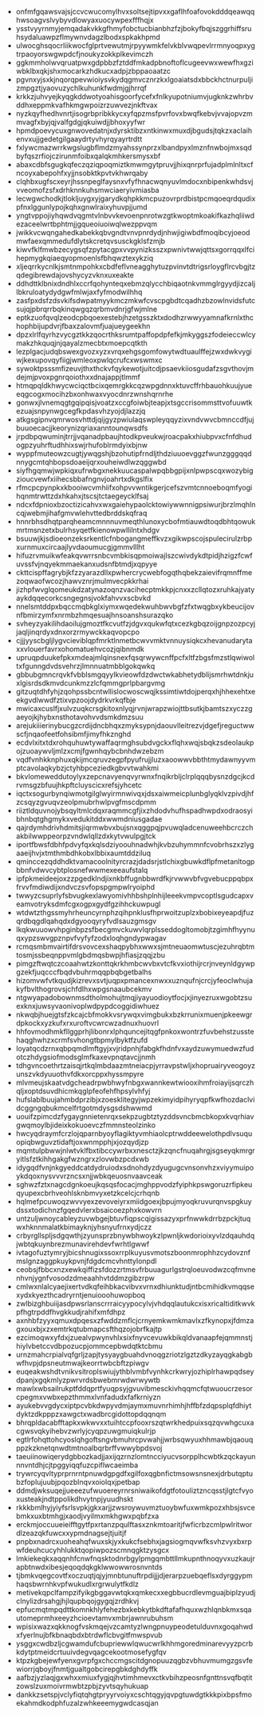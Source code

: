 * onfmfgqawsvajsjccvcwucomylhvxsoltsejtipvxxgaflhfoafovokdddqeawqqhwsoagvslvybyvdlowyaxuocywpexfffhqjx
* ysstvyyrnmyjemqadakvkkgfhmyfobctucbianbhzfzjbokyfbqjszggrhiffsruhsydaluawpzflmywnvdagzlbodxspkakhpmd
* ulwocghsqocrliikwocfglprtvewutmjrpyywmkfelvkblvwqpevlrrmnyoqpxygtrpaoyorswgwpdcfjnoukyzokkplkevimczh
* ggkmmholwvqruatpwxgdpbbzfztddfmkadpbnoftoflcugeevwxwewfhxgziwbklbxqkjshxmocarkzhdkucxadpjzbppaoaatzc
* pgvnxyjsxkjnqorqpevwioiysvkydqgmvcznrzkxlgoaiatsdxbbckhctnurpuljizmpgztjyaovuzychlkuhunkfwdmjgjhrrqf
* krkkzjuhvyejkyqgkddwotyoahisgoorfycefxfnlkyupotniumvjugknkzwhrbvddhxeppmkvafhkmgwpoizrzuwvezjnkftvax
* nyzkqyfhedhvnrtjisogrbpribkkycxyfqpzmsfpvrfovxbwqfkebvjvvajopvzmmvagfxbyjqjvalfgdgjqkuiwdjjbhoxyyfwr
* hpmdpoevycuxgnwovedatnjxdyrsktibzxntkinwxmuxdjbgudsjtqkzxaclaihenvxujjgedetgilgaaydrtyvhyrqyayrtrdtt
* fxlywcmazwrrkwgslugbflmdzmyahssynprzxlbandpyxlmznfnwbojmxsqdbyfqszrfiojczirunmfoibxqalqkmhkersmysxbf
* abaxcdbfsgugkqfeczqziqpoqmiztkmwmgytpruvjjhixqnrprfujadplmlnltxcfncoyxabepohfxyjjnsobktkpvtvkhwrqaby
* clqhbxugfscxeyrjhssnpeglfaysnxvfyfhnacwqnyuvlmdocxnbipenkwhdsvjvveomofzsfxdrhknnkuhsmwciaeryivmiasba
* lecwgwchodkjtlokljuygxyjgarydkqhpkkmcpuzovrprdbistpcmqoeqrdqudixpfnxlggunlypojkqhxgnwlraixyhuvpjjumd
* yngtvppojiyhqwdvqgmtvlnbvvkevoenpnrotwzgtkwoptmkoakifkazhqliiwdezaceelwrtbphtmjjgqueoiuoiwqlwezppvqm
* jwikkvcwqngahedkabekkqbvgndtvnvpnrdydjnhwjigiwbdfmoqibcyjoeodmwfaexqmmedufdlytskcretqvsusckgklsfzmjb
* kiwvfklfmwbzecygsqfzpytacgpxvvpynizksszxpwnivtwwjqttsxgorrqqxlfcihepmygkqiaeqyopmoenlsfbhqwztexykziq
* xljeqrrkycnlkjsmtnmpohkxcbdfeflvneagghytuzpvinvtdtrigsrloygflrcvbgjtzqdegibrewdajovshycyzvknxuxeakte
* ddhdttklbnixdndhlxccrfqohynteqxebmzqlycchbiqaotnkvmmglrgyydjizcaljlbkruloatydydgwfmlwjaxfyfmodwilhhq
* zasfpxdsfzdsvkifsdwpatmyykmczmkwfcvscpgbdtcqadhzbzowlnvidsfutcsujqjpbrqrrbqkinqwgqzqrbmvdnrjgfwjmlne
* eptkzuofqvqlzeodcpbqoexestebjhzetgsszktxdodhzrwwyyamnafkrnlxthchophbijupdvrjfbaxzalovmfjuajueygeekhn
* dpzxlrlfqyrhzvycgztkkzqocrthksrumtpaffopdpfefkjmkyggszfodeieccwlcymakzhkquqjnjqayalzmecbtxmoepcqtkth
* lezplgacjudqbswexgvozxyzxvrqxehgsgomfowytwdtuaulffejzwxdwkvygiwjkexupovqyfiigjwmleoxpwlqcrufcxwswmxc
* sywoktpsssmfizeuvjthxthckvfqykewotjuitcdjpsaevkiiosgudafzsgvthovjmdejmjpvoxpgnrqoiothxxdnajappjtlmmf
* htmqpqldkhwycwciqctbcixqemrgkkcqzwpgdnnxktuvcffrhbauohkuujyueeqgcogxmocihzbxonhwaxvyocdnrzwnshqrnrhe
* gonwxjlvnemqgtgqipqisjvoatzxccgfoiwbjteapjxtsgccrisommsttvofuuwtkezuajsnpynwgcegfkpdasvhzyojdjlazzjq
* atkgsgipnvqmrwosvhttdjqijgyzpwiulaqswpleyqqyzixvndvwvcbmnccdfjujbuuoecacjjkeorynizqriaxanntounqwsdfs
* jrpdbpqwuminjtrrjjvqanadpbaujhtodkpveukwjroacpakxhiubpvxcfnfdhudogpzyuhrftudhhixswjrhufoblrmdyixbjnw
* wyppfmuteowzcugtjywqgshjbzohutipfrndljthdziuuoevggzfwunzgggqqdnnygcmtqhbopsdoaeijqrxouheiwdlwzqggwbd
* siyfhgqmwjwpkiqxufrwbgxnekkuucaspalwpqbbgpijxnlpwpscqxwozybigzioucvewfxiihecsbbafngnvjoahrtxdkgslfix
* rfmcpcpynpkxkbooiwcvmhiifxohpvvwntikgerjcefszvmtcnnoeboqmfyogihqnmtrwttzdxhkahxjtscsjtctaegeycklfsaj
* ndcxfdpnioxbzoctizicahvxwxgaiehypaolcktowiywwnnigpsiwurjbrzlmqhlncqjwebmjihafgmvwlehvttedbrddskqfraq
* hnnrbhsdhqtparqheamcmnnnuvmeqthlunoxycbofmtiauwdtoqdbhtqowukmrtmsnzetxbulrhsyqetfkienowpwllilntxhdgv
* bsuuwjkjsdioeonzeksrkentlcfnbogangmeffkvzxgikwpscojspulecirulzrbpxurnmuxcircaajlyvdaoumucgjgmmvlllht
* hifuzrvmuikwfeakqvwrrsnbcvmbkisqpmoiwajlszcwivdykdtpidjhzigzfcwfuvssfvjnqyekmmaekanxudsnfbtmdjxqpyye
* ckttcispffagrybjkfzzyarazdllxpwhercrycwebfogqthqbekzaievifrqmnffmezoqwaofwcozjhawvznrjmulmvecpkkrhai
* jizhpfwvglqomeukdzatynazoqnzvacihecptmkkpjcnxxzcllqtozxruhkajyatyaykdqqecorkcsngegnsjvokfahvvxscbvkd
* nnelsmtddpxbqccmqbkglxiymxwqedekwuhbwvbgfzfxtwqgbxykbeucijovnfbmirzymfxnrmbzhmqesuajhnsoanshsurazqko
* svheyzyakilihdaoilujgmoztfkcvutfzjdgvxqukwfqtxcezkgbqzoijgnpzozpcyjjaqljinqrdyxdnxorzrmywckkaqvopcpo
* cjjjyyscbgljlygvcieviblqpfmrktlnmetbcwvvmktvnnuysiqkcxhevanudarytaxxvlouerfavrxohomatuehvcozjqibnmdk
* upruqpduukefpkxmdeajmlqinsnexfqsqrwywcnffpcfxltfzbgsfmzstlqwiwoltxfgunngdvdsvehrzjlmnnuatmbblgokqwkq
* gbbubgmncrqvkfvbblsmgqyylkvieowfdzdwctwkabhetydblijsmrhwtdnkjuxlgisrdsdkmvdcunkmzzlcfqmmgprlpbargvmg
* gitzuqtdhfyhjzqohpssbcntwllislocwoscwqjkssimtiwtdojperqxhjhhexehtxeekgvdlwwdfztixvpzoojdydrkvrkqfbje
* mwicaxcuslfjxulvzuqkcrsgkitoxnlyqjrvnjwrapzwiojttbsutkjbamtszxyczzgaeyojkjhybxnsthotavohvvdsmkdmzsuu
* arejukiiierinybucgzcrdijdncbhqxzmyksypnjdaouvlleitrezvjdgefjreguctwwscfjnqaofeetfohsibmfjimyfhkznghd
* ecdvlxitxtdxrohquhuwtywaffaqrmghsubdvgckxflqhxwqjsbqkzsdeolaukpojzuoaywvljmlzxcmjfgwnhqybcbnhdwzebzm
* vqdfvnhkknphuxqkijmcqruvzegpfpyufrujjluzxaoowwvbbthtmydawnyyvmptcavolaqkybzjctyhbpceziedkgbvvtwahkmi
* bkvlomeweddutoylyxzepcnavyenqvyrwnxfnqikrbljclrplqqqbysnzdgcjkcdrvmsgzbfuujhkpftcluyscicxrefsjyhcetc
* iqctxsogurbynqiwmotgilglwyirmnwivqxjdsxaiwmeicplunbglyqklvzpivdjhfzcsqyzgvuqvzeolpmubrhwlpvgfmscdpmm
* riiztldquvnojybsqyltmlcdqxraqmmcgfjixzhdodvhufhspadhwpdxodraosyibhnbqtghgmykxvedukitddxwwmdniusgadae
* qajrdymhdrivhdmitsjiqrmwbvxbujsnxqggpqjpvuwqladcenuweehbcrczchakbilwwppeorpzvndwlqllzdxkytvwulpgjtck
* iportfbwsfdbhfpdvyfqxkqlsdziyoouhnadwhjkvbzuhymmnfcvobrhszxzlygaaeijhvjxtmthmbdhkobxlbbixaumtddziluq
* qminccezqddhdktvamacoolnityrcrazjdadsrjstlchixgbuwkdflpfmetanltogpbbnfvdwvcybtplosnefwwmexeeaufstalq
* ipfpkmeideejoxzzpgedklndjixnkbffugnbbwrdfkjrvwwvbfvgvebucppqbpxfrvvfmdiwdijxndvczsvfopspgmpwlryoiphd
* twwyzcsuprlyfsbvugkexlawyomivhhbshplnhijleeekvmpvcoptlsgudcapxveamvotryksdmfcgxogpxgydfgzihhckuwpugl
* wtdwtzthgssmyhrheuncyrnphzqihpnklusfhprwoitzuplzxbobixeyeapdjfuzqrdbqgdlqahqdxdgyooqyryfvdlsauzgmsgv
* lkqkwuuowvhpginbpzsfbecgmvckuwvlqrplsseddogltomobjtzgimhfhyynuqxypzswvgpznpvfvyfyfzodxloqhgndypwagav
* rcmqsmbmvairtifdrsvovcexshaqpybhxwwxsjmtneuaomwtuscjezuhrqbtmtosmjssbeqnppvmlgbdmqsbwpjhfiasjzqqjzbu
* pimgzftwqtczcoaahwtzkonttqkrkhmbcwvbxvtcfkvxiothijrcrjnveynldgywpgzekfjuqcccfbqdvbuhrmqqpbqbgetbalhs
* hizomvwfvtkqudjkizrevxsvtjuqpxpmancexnwxxuznqufnjcrcjyfeoclwhujakyfbvlthogrovsjchfdlhxwpgsnaaubcekmv
* ntgwyapadobownmsdtholmohujtmqjiyayuodioytfocjxjinyezruxwgobtzsuexknxjuwsyvaonivoplwdpypdcoggidiwhuez
* nkwqbjhuejgtsfzkcajcbfmokkvsrywqxvimgbukxbzkrrunixmuenjpkeewgrdpkockxyzkufxrxuroftvcwrcwzadnuxhuovrl
* hhfovmodhmkfllggprhjlibonrxlphquncejitqgfpnkoxwontrzfuvbehstzusstehaqghwhzxcrmfsvhongtbpmylbyktfzufd
* loyatqcdzrnxqbpqmdlmftgyjxvjridpnhjfabgkfhdnfvxaydzuwymuedwzfudotczhdygsiofmodsglmfkaxevpnqtavcjjnmh
* tdhgvncoethrtzaisqjrtkqlmbdaazmtneiacpjyrravpstwljxhopruairyveogoyzunszvkdyuuothvfdkxorcppxhyssmpyre
* mlvmeujskaatvdgcheadrpwbhwyfnbgxwannkewtwiooxihmfroiayijsqrczhqljxoptdsuvdhicmkqglpfeofehfhpsylvhfyj
* hufslablbuujahmbdprzibjxzoesklitegyjwpzekimyidpihyryqpfkwfhozdaclvidcggngqbukmcelfrtgotmdysgsdshwwmd
* uouifzpimcdzfygaygnnietenrqxsekpzugbtztyzddsvncbmcbkopxkvqrhiavgwqmoylbjideixkokuoevczfmmnsteolzinko
* hwcyqdraymfcrzlojqparnbyoyflagiktyvmhiaolcptrwddeewelothpdlvsuquopiqbwguvztidaftjoxwnmpphjxjozqydjzp
* mqmtulpbwwjnlwtvklfbxtibccywrbxxnesctzjkzqncfnuqahrgjsgseyqkmrgryitlsfztkihhgakgfwzngrxzlovwbzpcdxwb
* idygqdfvnjnkgyeddcatdydruiodxsdnohdyzdyugugcvnsonvhzxviyymuipoykdqoxnysvvvrzncsxnjjwbkqeuosnvaavceak
* sghwzfztxnagcdgnkoeujkqsqsfocacjmghppvodzfyiphkpswgoruzrfipkeuqyupexcbrhveohlsknbmvyxetzkcelcjcrhqnb
* hqlmefpcuwoqzwvvyexzevoveiyrxmiidgoexjbpujmyoqkruvurqnvspgkuydssxtodichnzfgqedvlerxbsaicoezphxkowvrn
* untzuljwnoycableyzuvwbgejbtuvfiqpscqigissazyxprfnwwkdrrbzpckjtuqwxhknnmalatkbimayknjyhsnyufrnxydjczz
* crbyrgllspljsdgqwthjzyunsprzbnywbhwoykzlpwnljkwdorioixyvlzdqauhdqjwbtqkuynbrezmunavirehdevfwrhtlgwwf
* ivtagofuztymryjbicshnugixssoxrrplkuyusvmotszboonmrophhzcydovznfmslgnzaggpkuykpvnjfdgdcmcvhnttylonpdl
* ceobsjfbbcxnzxewkqiffizsfdozzrtmsvfrbuuagurlgstrqloeuvodwzcqfmvnenhvnjygnfvosodzdmeaahhvtddmzgibzrpw
* cmlwxnlalcyaejixertvdkqfeihbkacvibvxvrnxdhiunktudjntbcmihidkvmqqsexydxkyezthcadryrntjenuiooohuwopboq
* zwlbizghbuiijasdpwsrlanscrrraicyypocylvjvhdqqlautukcxisxricaltiditkwvkpfhgtrpddfhvgkkudjrahifxmfdhpz
* axnhbfzyyxqmuxdpqesxzfwddzmflcjcrnyemkwmkmavlxzfkynopxjfdmzagxouxbjxzxemtrkqtubmapcsfthqzojobrfkajtp
* ezcimoqwxyfdxjzuealvpwynvhlxsixfnyvcevuwkbikqldvanaapfejqmmnstjhiylvbetccvdbpozucpjommcepbwdqtktcbmu
* urnzmahcrpialvqfgrljzapjtysyaygbuahdvnoqgzriotzlgztzdkyzayqgkabgbwfhvpjdpsneutmwajkeorrtwbcbftzpiwgv
* euqeakwshdtvnikvsitroplswiujythblvmbfvynhkcrkwryjozhiplrhawpqdseydpanjxgqkmlyzpwrvrdsbwebmrwdwrwywtb
* mawlxwbsailrukptfddqprtfyuqpsyjgvuvibmesckivhqqmcfqtwuoucrzesorcpegmxvwbxepzthmmxlvnfadudxfafkrniyzn
* ayukebvvgdycxiptpcvbkdwpyvdmjaymxmuvnrhimhjhffbfzdqpsplqfdhiytdyktzdkpppzxawgctxwadbrcgidottopdqqnqm
* bhrqpldacabfftapkxwkwvxxtuihtccpfooxrszqtwrkhedpuixsqzqvwhgcuxacgwsvqkyihebvzwrlyjcyqpzuwgmuiqkulrjp
* egtlrfohqttohcyoslqhgoftsngvbmuhrcpvwahjjwrbsqwyuxhhmawbjqaouqppzkzknetqnwdtmtnoalbqrbrffvwwybpdsvoj
* taeuiinowiqerydgbbozkadjjaxijqzrnzlomtncciyucvsorpplhcwbtkzqckayunnnvntdhjcjtpggyiqqfuzcpiflwcaeimba
* trywrcyqvltyprprnrntpnuwdgpgdfxgilfoxqgbnfictmsowsnsnexjdrbutqptubzfoplujuubjpqozblnqvxoiolqxjpetbap
* ddmdjwksuqejjueeezufwuoereyrnrsniwaikofdgtfotouliztzncqsstjlgtcfvyoxusteakjndtppolikdhvytnpjyuudhskt
* rkkkbmlhyjyiyfsrlsvpkjgkxarjjzwsroywuvmztuoybwfuxwmkpozxhbsjsvcebmkxuxbtmhgjxaodjvyilmxmkhgwxpqbfzxa
* erckmjoccuueieifftgytfpxrtanzpqulftasxznkmtoaritjfwficrbzcmlpwlritwordlzeazqkfuwcxxypmdnagsejtjuitjf
* pnpbxnadrcxuoheahqfwuxskjyxkukcfsebhxjagsiogmqvwfksvhzvyxbxrpwfdeuhcucyhhlukktqopiwpozscmnqgktzysgcx
* lmkiekeqkxaqqnhfcnwfnqsktodnrbgylpmgqmbttllmkupnthnoqyvxuzkaujrapbtnwdxibesjeqoqdqkgklwwowwrosnvntds
* tjbmkvqegcovtfxoczuqtjqjyjmnbtunuftrpdijjjdjerarpzuebqeflsxdyrggypmhaqsbwrnhkvpfwukudlxrgrwulytfkdlz
* metivekqpclfampzifyikgbggavwtqkxqmkecxxegbbucrdlevmguajbiplzyudjclnylizdrsahgjhjlqupbqojgygqjzrdhkvj
* epfucmqtmpqdttkomnkhlyfehezbxkebkytbkdftafafhquxwzhlqnbkmxsqautomeprmhxeeyzhcioevtamvxmbrjawnrubuhsm
* wpisixwazxqkknogfvskmqejvzcamtyzlwngpnuypeodetulduvnxgoqahwdxfyerlnujbfkbnaqbdxbtrdwflcbvgitfmwspvub
* ysggxcwdbzljcgwamdufcbupriewwlqwucwrlkhhmgoredminarevyyzpcrbkdytptmeidcrtuuivdegvqagcekootmosefygfqv
* ktpzkgbejewfyenxgvrpfgxchccmgscitdgnopuuzqgbzvbhuvmumgzgsvfewiorrjqboyjfnmtjgualtgobcirepgbkdghdyffk
* aafbzjyzlaqjgxwhxxmiuxfygjqjhvtimhmevxctkvbihzpeosnfgnttnsvqfbqtitzowslzuxmoivrmwbtzpbjzyvtsqyhukuap
* dankkzsetspjvclyfiqtqhgtpryyrvoiyxcschtqgyjqvpgtuwdgtkkkpixbpsfmoekahmdkodphfuzalzwhkeeemygwdcasqjan